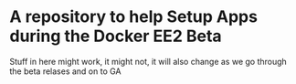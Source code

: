 # A repository to help Setup Apps during the Docker EE2 Beta

Stuff in here might work, it might not, it will also change as we go through the beta relases and on to GA
